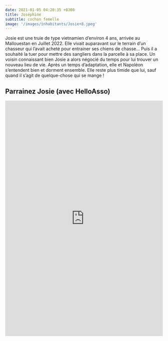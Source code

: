 ```yaml
---
date: 2021-01-05 04:20:35 +0300
title: Joséphine
subtitle: cochon femelle
image: '/images/inhabitants/Josie+8.jpeg'
---
```


Josie est une truie de type vietnamien d’environ 4 ans, arrivée au Mallouestan en Juillet 2022. Elle vivait auparavant sur le terrain d’un chasseur qui l’avait acheté pour entrainer ses chiens de chasse… Puis il a souhaité la tuer pour mettre des sangliers dans la parcelle à sa place. Un voisin connaissant bien Josie a alors négocié du temps pour lui trouver un nouveau lieu de vie. Après un temps d’adaptation, elle et Napoléon s’entendent bien et dorment ensemble. Elle reste plus timide que lui, sauf quand il s’agit de quelque-chose qui se mange !

## Parrainez Josie (avec HelloAsso)

<iframe id="haWidget" allowtransparency="true" scrolling="auto" src="https://www.helloasso.com/associations/mallouestan-association/formulaires/2/widget" style="width: 100%; height: 750px; border: none;"></iframe>